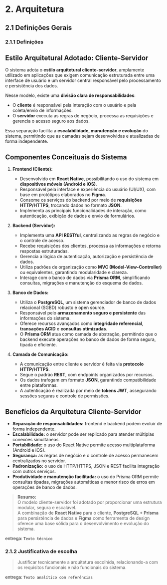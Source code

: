 # 2. Arquitetura

## 2.1 Definições Gerais

### 2.1.1 Definições

## Estilo Arquitetural Adotado: Cliente-Servidor

O sistema adota o **estilo arquitetural cliente-servidor**, amplamente utilizado em aplicações que exigem comunicação estruturada entre uma interface de usuário e um servidor central responsável pelo processamento e persistência dos dados.

Nesse modelo, existe uma **divisão clara de responsabilidades**:
- O **cliente** é responsável pela interação com o usuário e pela coleta/envio de informações.  
- O **servidor** executa as regras de negócio, processa as requisições e gerencia o acesso seguro aos dados.

Essa separação facilita a **escalabilidade, manutenção e evolução** do sistema, permitindo que as camadas sejam desenvolvidas e atualizadas de forma independente.

## Componentes Conceituais do Sistema

1. **Frontend (Cliente):**
   - Desenvolvido em **React Native**, possibilitando o uso do sistema em **dispositivos móveis (Android e iOS)**.
   - Responsável pela interface e experiência do usuário (UI/UX), com base em protótipos elaborados no **Figma**.
   - Consome os serviços do backend por meio de **requisições HTTP/HTTPS**, trocando dados no formato **JSON**.
   - Implementa as principais funcionalidades de interação, como autenticação, exibição de dados e envio de formulários.

2. **Backend (Servidor):**
   - Implementa uma **API RESTful**, centralizando as regras de negócio e o controle de acesso.
   - Recebe requisições dos clientes, processa as informações e retorna respostas estruturadas.
   - Gerencia a lógica de autenticação, autorização e persistência de dados.
   - Utiliza padrões de organização como **MVC (Model-View-Controller)** ou equivalentes, garantindo modularidade e clareza.
   - Interage com o banco de dados via **Prisma ORM**, simplificando consultas, migrações e manutenção do esquema de dados.

3. **Banco de Dados:**
   - Utiliza o **PostgreSQL**, um sistema gerenciador de banco de dados relacional (SGBD) robusto e open source.
   - Responsável pelo **armazenamento seguro e persistente** das informações do sistema.
   - Oferece recursos avançados como **integridade referencial**, **transações ACID** e **consultas otimizadas**.
   - O **Prisma ORM** atua como camada de abstração, permitindo que o backend execute operações no banco de dados de forma segura, tipada e eficiente.

4. **Camada de Comunicação:**
   - A comunicação entre cliente e servidor é feita via **protocolo HTTP/HTTPS**.
   - Segue o padrão **REST**, com endpoints organizados por recursos.
   - Os dados trafegam em formato **JSON**, garantindo compatibilidade entre plataformas.
   - A autenticação é realizada por meio de **tokens JWT**, assegurando sessões seguras e controle de permissões.

## Benefícios da Arquitetura Cliente-Servidor

- **Separação de responsabilidades:** frontend e backend podem evoluir de forma independente.  
- **Escalabilidade:** o servidor pode ser replicado para atender múltiplas conexões simultâneas.  
- **Portabilidade:** o uso do React Native permite acesso multiplataforma (Android e iOS).  
- **Segurança:** as regras de negócio e o controle de acesso permanecem centralizados no servidor.  
- **Padronização:** o uso de HTTP/HTTPS, JSON e REST facilita integração com outros serviços.  
- **Produtividade e manutenção facilitada:** o uso do Prisma ORM permite consultas tipadas, migrações automáticas e menor risco de erros em operações de banco de dados.

> **Resumo:**  
> O modelo cliente-servidor foi adotado por proporcionar uma estrutura modular, segura e escalável.  
> A combinação de **React Native** para o cliente, **PostgreSQL + Prisma** para persistência de dados e **Figma** como ferramenta de design oferece uma base sólida para o desenvolvimento e evolução do sistema.


entrega: `Texto técnico`

### 2.1.2  Justificativa de escolha
> Justificar tecnicamente a arquitetura escolhida, relacionando-a com os requisitos funcionais e não funcionais do sistema.

entrega: `Texto analítico com referências`
